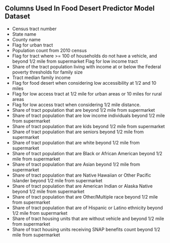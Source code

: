 ## Columns Used In Food Desert Predictor Model Dataset

* Census tract number
* State name 
* County name 
* Flag for urban tract 
* Population count from 2010 census 
* Flag for tract where >= 100 of households do not have a vehicle, and beyond 1/2 mile from supermarket Flag for low income tract 
* Share of the tract population living with income at or below the Federal poverty thresholds for family size 
* Tract median family income 
* Flag for food desert when considering low accessibility at 1/2 and 10 miles
* Flag for low access tract at 1/2 mile for urban areas or 10 miles for rural areas
* Flag for low access tract when considering 1/2 mile distance. 
* Share of tract population that are beyond 1/2 mile from supermarket
* Share of tract population that are low income individuals beyond 1/2 mile from supermarket 
* Share of tract population that are kids beyond 1/2 mile from supermarket 
* Share of tract population that are seniors beyond 1/2 mile from supermarket 
* Share of tract population that are white beyond 1/2 mile from supermarket 
* Share of tract population that are Black or African American beyond 1/2 mile from supermarket 
* Share of tract population that are Asian beyond 1/2 mile from supermarket 
* Share of tract population that are Native Hawaiian or Other Pacific Islander beyond 1/2 mile from supermarket 
* Share of tract population that are American Indian or Alaska Native beyond 1/2 mile from supermarket 
* Share of tract population that are Other/Multiple race beyond 1/2 mile from supermarket 
* Share of tract population that are of Hispanic or Latino ethnicity beyond 1/2 mile from supermarket 
* Share of tract housing units that are without vehicle and beyond 1/2 mile from supermarket 
* Share of tract housing units receiving SNAP benefits count beyond 1/2 mile from supermarket
